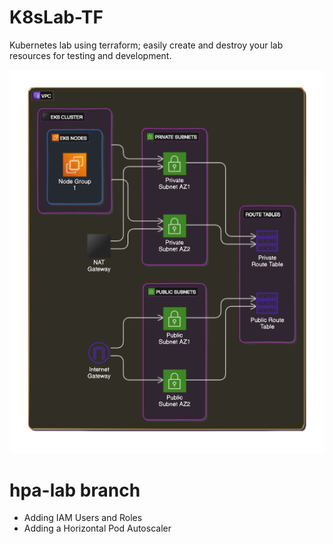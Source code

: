 # K8sLab-TF
Kubernetes lab using terraform; easily create and destroy your lab resources for testing and development.

![K8sLab-basic](K8sLab-basic.png)

# hpa-lab branch
* Adding IAM Users and Roles
* Adding a Horizontal Pod Autoscaler
